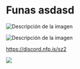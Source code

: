 # Funas asdasd

![Descripción de la imagen](https://fastly.picsum.photos/id/213/800/600.jpg?hmac=XqYuq_oX6o-663RV7eyRSh2zSrHPXIkcHXkL-_7u8U4)

![Descripción de la imagen](https://discord.nfp.is/sz2) 

https://discord.nfp.is/sz2

[![](https://markdown-videos-api.jorgenkh.no/youtube/dQw4w9WgXcQ)](https://youtu.be/dQw4w9WgXcQ)
